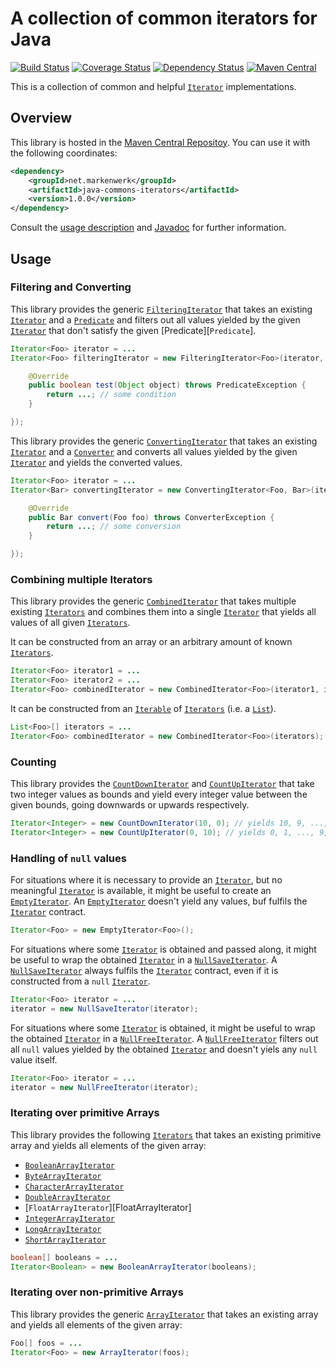 # A collection of common iterators for Java

[![Build Status](https://travis-ci.org/markenwerk/java-commons-iterators.svg?branch=master)](https://travis-ci.org/markenwerk/java-commons-iterators)
[![Coverage Status](https://coveralls.io/repos/markenwerk/java-commons-iterators/badge.svg?branch=master&service=github)](https://coveralls.io/github/markenwerk/java-commons-iterators?branch=master)
[![Dependency Status](https://www.versioneye.com/user/projects/56323f1636d0ab0016001bc4/badge.svg)](https://www.versioneye.com/user/projects/56323f1636d0ab0016001bc4)
[![Maven Central](https://maven-badges.herokuapp.com/maven-central/net.markenwerk/java-commons-iterators/badge.svg)](https://maven-badges.herokuapp.com/maven-central/net.markenwerk/java-commons-iterators)

This is a collection of common and helpful [`Iterator`][Iterator] implementations.

## Overview

This library is hosted in the [Maven Central Repositoy](http://search.maven.org/#artifactdetails|net.markenwerk|java-commons-iterators|1.0.0|jar). You can use it with the following coordinates:

```xml
<dependency>
	<groupId>net.markenwerk</groupId>
	<artifactId>java-commons-iterators</artifactId>
	<version>1.0.0</version>
</dependency>
```

Consult the [usage description](#usage) and [Javadoc](http://markenwerk.github.io/java-commons-iterators/javadoc/1.0.0/index.html) for further information.

## Usage

### Filtering and Converting

This library provides the generic [`FilteringIterator`][FilteringIterator] that takes an existing [`Iterator`][Iterator] and a [`Predicate`][Predicate] and filters out all values yielded by the given [`Iterator`][Iterator] that don't satisfy the given [Predicate][`Predicate`].

```java
Iterator<Foo> iterator = ...
Iterator<Foo> filteringIterator = new FilteringIterator<Foo>(iterator, new Predicate<Foo>(){

	@Override
	public boolean test(Object object) throws PredicateException {
		return ...; // some condition
	}

});
```

This library provides the generic [`ConvertingIterator`][ConvertingIterator] that takes an existing [`Iterator`][Iterator] and a [`Converter`][Converter] and converts all values yielded by the given [`Iterator`][Iterator] and yields the converted values. 

```java
Iterator<Foo> iterator = ...
Iterator<Bar> convertingIterator = new ConvertingIterator<Foo, Bar>(iterator, new Converter<Foo, Bar>(){

	@Override
	public Bar convert(Foo foo) throws ConverterException {
		return ...; // some conversion
	}

});
```

### Combining multiple Iterators

This library provides the generic [`CombinedIterator`][CombinedIterator] that takes multiple existing [`Iterators`][Iterator] and combines them into a single [`Iterator`][Iterator] that yields all values of all given [`Iterators`][Iterator].

It can be constructed from an array or an arbitrary amount of known [`Iterators`][Iterator].

```java
Iterator<Foo> iterator1 = ...
Iterator<Foo> iterator2 = ...
Iterator<Foo> combinedIterator = new CombinedIterator<Foo>(iterator1, iterator2);
```

It can be constructed from an [`Iterable`][Iterable] of [`Iterators`][Iterator] (i.e. a [`List`][List]).

```java
List<Foo>[] iterators = ...
Iterator<Foo> combinedIterator = new CombinedIterator<Foo>(iterators);
```

### Counting

This library provides the [`CountDownIterator`][CountDownIterator] and [`CountUpIterator`][CountUpIterator] that take two integer values as bounds and yield every integer value between the given bounds, going downwards or upwards respectively.

```java
Iterator<Integer> = new CountDownIterator(10, 0); // yields 10, 9, ..., 1, 0
Iterator<Integer> = new CountUpIterator(0, 10); // yields 0, 1, ..., 9, 10
```

### Handling of `null` values

For situations where it is necessary to provide an [`Iterator`][Iterator], but no meaningful [`Iterator`][Iterator] is available, it might be useful to create an [`EmptyIterator`][EmptyIterator]. An [`EmptyIterator`][EmptyIterator] doesn't yield any values, buf fulfils the [`Iterator`][Iterator] contract.

```java
Iterator<Foo> = new EmptyIterator<Foo>();
```

For situations where some [`Iterator`][Iterator] is obtained and passed along, it might be useful to wrap the obtained [`Iterator`][Iterator] in a [`NullSaveIterator`][NullSaveIterator]. A [`NullSaveIterator`][NullSaveIterator] always fulfils the [`Iterator`][Iterator] contract, even if it is constructed from a `null` [`Iterator`][Iterator].

```java
Iterator<Foo> iterator = ...
iterator = new NullSaveIterator(iterator);
```

For situations where some [`Iterator`][Iterator] is obtained, it might be useful to wrap the obtained [`Iterator`][Iterator] in a [`NullFreeIterator`][NullFreeIterator]. A [`NullFreeIterator`][NullFreeIterator] filters out all `null` values yielded by the obtained [`Iterator`][Iterator] and doesn't yiels any `null` value itself.

```java
Iterator<Foo> iterator = ...
iterator = new NullFreeIterator(iterator);
```

### Iterating over primitive Arrays

This library provides the following [`Iterators`][Iterator] that takes an existing primitive array and yields all elements of the given array:

- [`BooleanArrayIterator`][BooleanArrayIterator]
- [`ByteArrayIterator`][ByteArrayIterator]
- [`CharacterArrayIterator`][CharacterArrayIterator]
- [`DoubleArrayIterator`][DoubleArrayIterator]
- [`FloatArrayIterator`][FloatArrayIterator]
- [`IntegerArrayIterator`][IntegerArrayIterator]
- [`LongArrayIterator`][LongArrayIterator]
- [`ShortArrayIterator`][ShortArrayIterator]

```java
boolean[] booleans = ...
Iterator<Boolean> = new BooleanArrayIterator(booleans);
```

### Iterating over non-primitive Arrays

This library provides the generic [`ArrayIterator`][ArrayIterator] that takes an existing array and yields all elements of the given array:

```java
Foo[] foos = ...
Iterator<Foo> = new ArrayIterator(foos);
```


[ArrayIterator]: http://markenwerk.github.io/java-commons-iterators/javadoc/1.0.0/index.html?net/markenwerk/commons/iterators/ArrayIterator.html
[BooleanArrayIterator]: http://markenwerk.github.io/java-commons-iterators/javadoc/1.0.0/index.html?net/markenwerk/commons/iterators/BooleanArrayIterator.html
[ByteArrayIterator]: http://markenwerk.github.io/java-commons-iterators/javadoc/1.0.0/index.html?net/markenwerk/commons/iterators/ByteArrayIterator.html
[CharacterArrayIterator]: http://markenwerk.github.io/java-commons-iterators/javadoc/1.0.0/index.html?net/markenwerk/commons/iterators/CharacterArrayIterator.html
[CombinedIterator]: http://markenwerk.github.io/java-commons-iterators/javadoc/1.0.0/index.html?net/markenwerk/commons/iterators/CombinedIterator.html
[ConvertingIterator]: http://markenwerk.github.io/java-commons-iterators/javadoc/1.0.0/index.html?net/markenwerk/commons/iterators/ConvertingIterator.html
[CountDownIterator]: http://markenwerk.github.io/java-commons-iterators/javadoc/1.0.0/index.html?net/markenwerk/commons/iterators/CountDownIterator.html
[CountUpIterator]: http://markenwerk.github.io/java-commons-iterators/javadoc/1.0.0/index.html?net/markenwerk/commons/iterators/CountUpIterator.html
[DoubleArrayIterator]: http://markenwerk.github.io/java-commons-iterators/javadoc/1.0.0/index.html?net/markenwerk/commons/iterators/DoubleArrayIterator.html
[EmptyIterator]: http://markenwerk.github.io/java-commons-iterators/javadoc/1.0.0/index.html?net/markenwerk/commons/iterators/EmptyIterator.html
[FilteringIterator]: http://markenwerk.github.io/java-commons-iterators/javadoc/1.0.0/index.html?net/markenwerk/commons/iterators/FilteringIterator.html
[FloatIterator]: http://markenwerk.github.io/java-commons-iterators/javadoc/1.0.0/index.html?net/markenwerk/commons/iterators/FloatIterator.html
[IntegerArrayIterator]: http://markenwerk.github.io/java-commons-iterators/javadoc/1.0.0/index.html?net/markenwerk/commons/iterators/IntegerArrayIterator.html
[LongArrayIterator]: http://markenwerk.github.io/java-commons-iterators/javadoc/1.0.0/index.html?net/markenwerk/commons/iterators/LongArrayIterator.html
[NullFreeIterator]: http://markenwerk.github.io/java-commons-iterators/javadoc/1.0.0/index.html?net/markenwerk/commons/iterators/NullFreeIterator.html
[NullSaveIterator]: http://markenwerk.github.io/java-commons-iterators/javadoc/1.0.0/index.html?net/markenwerk/commons/iterators/NullSaveIterator.html
[ShortArrayIterator]: http://markenwerk.github.io/java-commons-iterators/javadoc/1.0.0/index.html?net/markenwerk/commons/iterators/ShortArrayIterator.html

[Converter]: http://markenwerk.github.io/java-commons-interfaces/javadoc/1.0.0/index.html?net/markenwerk/commons/interfaces/Converter.html
[Predicate]: http://markenwerk.github.io/java-commons-interfaces/javadoc/1.0.0/index.html?net/markenwerk/commons/interfaces/Predicate.html

[Iterable]: http://docs.oracle.com/javase/6/docs/api/index.html?java/lang/Iterable.html
[Iterator]: http://docs.oracle.com/javase/6/docs/api/index.html?java/util/Iterator.html
[List]: http://docs.oracle.com/javase/6/docs/api/index.html?java/util/List.html

